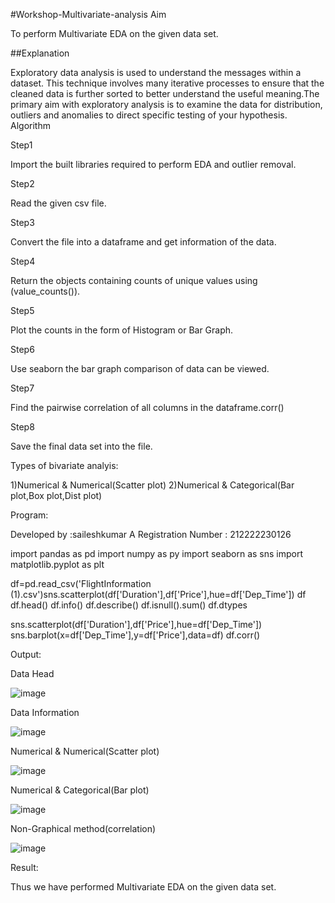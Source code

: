 #Workshop-Multivariate-analysis
Aim

To perform Multivariate EDA on the given data set.

##Explanation

Exploratory data analysis is used to understand the messages within a dataset. This technique involves many iterative processes to ensure that the cleaned data is further sorted to better understand the useful meaning.The primary aim with exploratory analysis is to examine the data for distribution, outliers and anomalies to direct specific testing of your hypothesis.
Algorithm

Step1

Import the built libraries required to perform EDA and outlier removal.

Step2

Read the given csv file.

Step3

Convert the file into a dataframe and get information of the data.

Step4

Return the objects containing counts of unique values using (value_counts()).

Step5

Plot the counts in the form of Histogram or Bar Graph.

Step6

Use seaborn the bar graph comparison of data can be viewed.

Step7

Find the pairwise correlation of all columns in the dataframe.corr()

Step8

Save the final data set into the file.

Types of bivariate analyis:

1)Numerical & Numerical(Scatter plot)
2)Numerical & Categorical(Bar plot,Box plot,Dist plot)

Program:

Developed by :saileshkumar A
Registration Number : 212222230126

import pandas as pd
import numpy as py
import seaborn as sns
import matplotlib.pyplot as plt

df=pd.read_csv('FlightInformation (1).csv')sns.scatterplot(df['Duration'],df['Price'],hue=df['Dep_Time'])
df
df.head()
df.info()
df.describe()
df.isnull().sum()
df.dtypes

sns.scatterplot(df['Duration'],df['Price'],hue=df['Dep_Time'])
sns.barplot(x=df['Dep_Time'],y=df['Price'],data=df)
df.corr()

Output:

Data Head

![image](https://user-images.githubusercontent.com/113497410/229035802-9dd6ed5d-7584-4d58-a19e-fd02c0d8b3bc.png)

Data Information

![image](https://user-images.githubusercontent.com/113497410/229035872-d8be3400-bcd7-40f1-b337-2621089c76d5.png)

Numerical & Numerical(Scatter plot)

![image](https://user-images.githubusercontent.com/113497410/229035932-58bb3f64-9012-4829-b591-0eb6a9747fd8.png)

Numerical & Categorical(Bar plot)

![image](https://user-images.githubusercontent.com/113497410/229035995-8c7a5be4-a294-434f-bc29-c8c1da65a4c0.png)

Non-Graphical method(correlation)

![image](https://user-images.githubusercontent.com/113497410/229036057-cdaf1859-cf77-4851-9139-fd2947f2a702.png)

Result:

Thus we have performed Multivariate EDA on the given data set.
